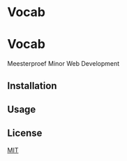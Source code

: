 # Vocab

# Vocab

Meesterproef Minor Web Development

## Installation
## Usage
## License
[MIT](https://choosealicense.com/licenses/mit/)
